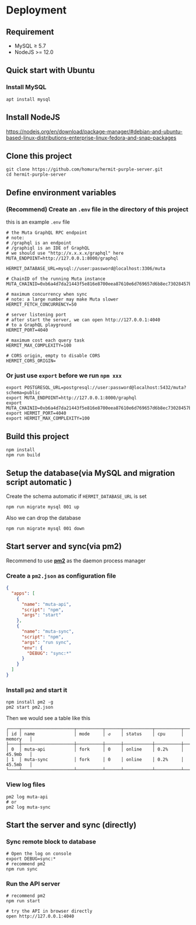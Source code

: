 # Deployment

## Requirement

- MySQL ≥ 5.7
- NodeJS >= 12.0

## Quick start with Ubuntu

### Install MySQL

```shell script
apt install mysql
```

## Install NodeJS

https://nodejs.org/en/download/package-manager/#debian-and-ubuntu-based-linux-distributions-enterprise-linux-fedora-and-snap-packages

## Clone this project

```
git clone https://github.com/homura/hermit-purple-server.git
cd hermit-purple-server
```

## Define environment variables

### (Recommend) Create an `.env` file in the directory of this project

this is an example `.env` file

```env
# the Muta GraphQL RPC endpoint
# note:
# /graphql is an endpoint
# /graphiql is an IDE of GraphQL
# we should use "http://x.x.x.x/graphql" here
MUTA_ENDPOINT=http://127.0.0.1:8000/graphql

HERMIT_DATABASE_URL=mysql://user:password@localhost:3306/muta

# ChainID of the running Muta instance
MUTA_CHAINID=0xb6a4d7da21443f5e816e8700eea87610e6d769657d6b8ec73028457bf2ca4036

# maximum concurrency when sync
# note: a large number may make Muta slower
HERMIT_FETCH_CONCURRENCY=50

# server listening port
# after start the server, we can open http://127.0.0.1:4040
# to a GraphQL playground
HERMIT_PORT=4040

# maximum cost each query task
HERMIT_MAX_COMPLEXITY=100

# CORS origin, empty to disable CORS
HERMIT_CORS_ORIGIN=
```

### Or just use `export` before we run `npm xxx`

```
export POSTGRESQL_URL=postgresql://user:password@localhost:5432/muta?schema=public
export MUTA_ENDPOINT=http://127.0.0.1:8000/graphql
export MUTA_CHAINID=0xb6a4d7da21443f5e816e8700eea87610e6d769657d6b8ec73028457bf2ca4036
export HERMIT_PORT=4040
export HERMIT_MAX_COMPLEXITY=100
```

## Build this project

```
npm install
npm run build
```

## Setup the database(via MySQL and migration script automatic )

Create the schema automatic if `HERMIT_DATABASE_URL` is set

```
npm run migrate mysql 001 up 
```

Also we can drop the database

```
npm run migrate mysql 001 down
```

## Start server and sync(via pm2)

Recommend to use **[pm2](https://pm2.keymetrics.io/)** as the daemon process manager

### Create a `pm2.json` as configuration file

```json
{
  "apps": [
    {
      "name": "muta-api",
      "script": "npm",
      "args": "start"
    },
    {
      "name": "muta-sync",
      "script": "npm",
      "args": "run sync",
      "env": {
        "DEBUG": "sync:*"
      }
    }
  ]
}
```

### Install `pm2` and start it

```
npm install pm2 -g
pm2 start pm2.json
```

Then we would see a table like this

```
┌────┬────────────────────┬──────────┬──────┬───────────┬──────────┬──────────┐
│ id │ name               │ mode     │ ↺    │ status    │ cpu      │ memory   │
├────┼────────────────────┼──────────┼──────┼───────────┼──────────┼──────────┤
│ 0  │ muta-api           │ fork     │ 0    │ online    │ 0.2%     │ 45.9mb   │
│ 1  │ muta-sync          │ fork     │ 0    │ online    │ 0.2%     │ 45.5mb   │
└────┴────────────────────┴──────────┴──────┴───────────┴──────────┴──────────┘
```

### View log files

```
pm2 log muta-api
# or
pm2 log muta-sync
```

## Start the server and sync (directly)

### Sync remote block to database

```
# Open the log on console
export DEBUG=sync:*
# recommend pm2
npm run sync
```

### Run the API server

```
# recommend pm2
npm run start

# try the API in browser directly
open http://127.0.0.1:4040
```